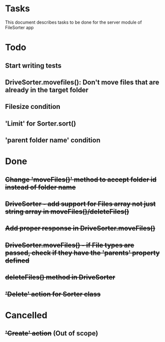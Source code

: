 # Tasks

This document describes tasks to be done for the server module of FileSorter app

# Todo

## Start writing tests

## DriveSorter.movefiles(): Don't move files that are already in the target folder

## Filesize condition

## 'Limit' for Sorter.sort()

## 'parent folder name' condition

# Done

## ~~Change 'moveFiles()' method to accept folder id instead of folder name~~

## ~~DriveSorter - add support for Files array not just string array in moveFiles()/deleteFiles()~~

## ~~Add proper response in DriveSorter.moveFiles()~~

## ~~DriveSorter.moveFiles() - if File types are passed, check if they have the 'parents' property defined~~

## ~~deleteFiles() method in DriveSorter~~

## ~~'Delete' action for Sorter class~~

# Cancelled

## ~~'Create' action~~ (Out of scope)